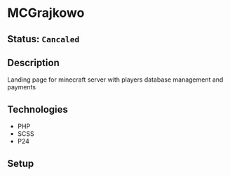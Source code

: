 # MCGrajkowo

## Status: ````Cancaled````

## Description
Landing page for minecraft server with players database management and payments

## Technologies
- PHP
- SCSS
- P24

## Setup 


